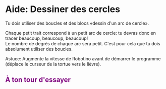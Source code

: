 # Aide: Dessiner des cercles

Tu dois utiliser des boucles et des blocs «dessin d'un arc de cercle».<br>

Chaque petit trait correspond à un petit arc de cercle: tu devras donc en tracer beaucoup, beaucoup, beaucoup! <br>
Le nombre de degrés de chaque arc sera petit. C'est pour cela que tu dois absolument utiliser des boucles.<br>

Astuce: Augmente la vitesse de Robotino avant de démarrer le programme (déplace le curseur de la tortue vers le lièvre).<br>

## <span style="color: #800080">À ton tour d'essayer</span>

[arc]: img/architecture_arc_de_cercle.png
